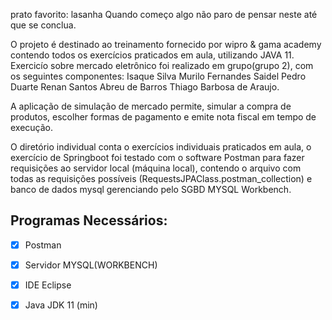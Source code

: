 prato favorito: lasanha
Quando começo algo não paro de pensar neste até que se conclua.

O projeto é destinado ao treinamento fornecido por wipro & gama academy contendo todos os exercícios praticados em aula, utilizando JAVA 11.
Exercicío sobre mercado eletrônico foi realizado em grupo(grupo 2), com os seguintes componentes:
Isaque Silva
Murilo Fernandes Saidel
Pedro Duarte
Renan Santos Abreu de Barros
Thiago Barbosa de Araujo.

A aplicação de simulação de mercado permite, simular a compra de produtos, escolher formas de pagamento e emite nota fiscal em tempo de execução.

O diretório individual conta o exercícios individuais praticados em aula, o exercício de Springboot foi testado com o software Postman para fazer requisições ao servidor local (máquina local), contendo o arquivo com todas as requisições possíveis (RequestsJPAClass.postman_collection) e banco de dados mysql gerenciando pelo SGBD MYSQL Workbench. 

## Programas Necessários:
- [x] Postman
- [x] Servidor MYSQL(WORKBENCH)
- [x] IDE Eclipse 
- [x] Java JDK 11 (min)

